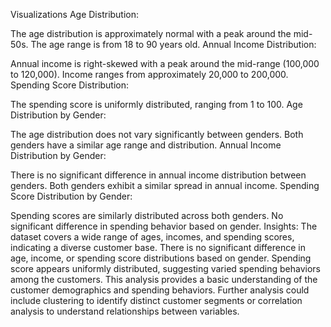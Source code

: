 Visualizations
Age Distribution:

The age distribution is approximately normal with a peak around the mid-50s.
The age range is from 18 to 90 years old.
Annual Income Distribution:

Annual income is right-skewed with a peak around the mid-range (100,000 to 120,000).
Income ranges from approximately 20,000 to 200,000.
Spending Score Distribution:

The spending score is uniformly distributed, ranging from 1 to 100.
Age Distribution by Gender:

The age distribution does not vary significantly between genders.
Both genders have a similar age range and distribution.
Annual Income Distribution by Gender:

There is no significant difference in annual income distribution between genders.
Both genders exhibit a similar spread in annual income.
Spending Score Distribution by Gender:

Spending scores are similarly distributed across both genders.
No significant difference in spending behavior based on gender.
Insights:
The dataset covers a wide range of ages, incomes, and spending scores, indicating a diverse customer base.
There is no significant difference in age, income, or spending score distributions based on gender.
Spending score appears uniformly distributed, suggesting varied spending behaviors among the customers.
This analysis provides a basic understanding of the customer demographics and spending behaviors. Further analysis could include clustering to identify distinct customer segments or correlation analysis to understand relationships between variables. ​
